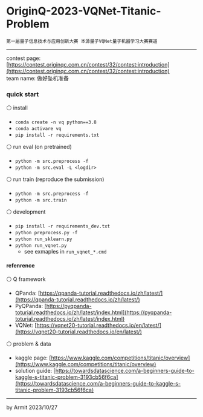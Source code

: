 # OriginQ-2023-VQNet-Titanic-Problem

    第一届量子信息技术与应用创新大赛 本源量子VQNet量子机器学习大赛赛道

----

contest page: [https://contest.originqc.com.cn/contest/32/contest:introduction](https://contest.originqc.com.cn/contest/32/contest:introduction)  
team name: 做好坠机准备  


### quick start

⚪ install

- `conda create -n vq python==3.8`
- `conda activare vq`
- `pip install -r requirements.txt`

⚪ run eval (on pretrained)

- `python -m src.preprocess -f`
- `python -m src.eval -L <logdir>`

⚪ run train (reproduce the submission)

- `python -m src.preprocess -f`
- `python -m src.train`

⚪ development

- `pip install -r requirements_dev.txt`
- `python preprocess.py -f`
- `python run_sklearn.py`
- `python run_vqnet.py`
  - see exmaples in `run_vqnet_*.cmd`


#### refenrence

⚪ Q framework

- QPanda: [https://qpanda-tutorial.readthedocs.io/zh/latest/](https://qpanda-tutorial.readthedocs.io/zh/latest/)
- PyQPanda: [https://pyqpanda-toturial.readthedocs.io/zh/latest/index.html](https://pyqpanda-toturial.readthedocs.io/zh/latest/index.html)
- VQNet: [https://vqnet20-tutorial.readthedocs.io/en/latest/](https://vqnet20-tutorial.readthedocs.io/en/latest/)

⚪ problem & data

- kaggle page: [https://www.kaggle.com/competitions/titanic/overview](https://www.kaggle.com/competitions/titanic/overview)
- solution guide: [https://towardsdatascience.com/a-beginners-guide-to-kaggle-s-titanic-problem-3193cb56f6ca](https://towardsdatascience.com/a-beginners-guide-to-kaggle-s-titanic-problem-3193cb56f6ca)

----
by Armit
2023/10/27
